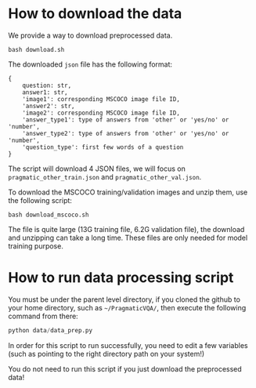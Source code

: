 # How to download the data

We provide a way to download preprocessed data. 

```
bash download.sh
```

The downloaded `json` file has the following format:

```
{
    question: str,
    answer1: str,
    'image1': corresponding MSCOCO image file ID,
    'answer2': str,
    'image2': corresponding MSCOCO image file ID,
    'answer_type1': type of answers from 'other' or 'yes/no' or 'number',
    'answer_type2': type of answers from 'other' or 'yes/no' or 'number',
    'question_type': first few words of a question
}
```

The script will download 4 JSON files, we will focus on `pragmatic_other_train.json` and `pragmatic_other_val.json`.

To download the MSCOCO training/validation images and unzip them, use the following script:

```
bash download_mscoco.sh
```

The file is quite large (13G training file, 6.2G validation file), the download and unzipping can take a long time. These files are only needed for model training purpose.

# How to run data processing script

You must be under the parent level directory, if you cloned the github to your home directory, such as `~/PragmaticVQA/`, then execute the following command from there:

```python
python data/data_prep.py
```

In order for this script to run successfully, you need to edit a few variables (such as pointing to the right directory path on your system!)

You do not need to run this script if you just download the preprocessed data!